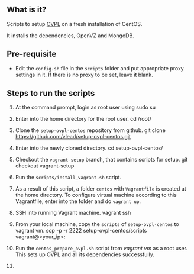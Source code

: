 What is it?
-----------

Scripts to setup [OVPL](https://github.com/vlead/ovpl)
on a fresh installation of CentOS.

It installs the dependencies, OpenVZ and MongoDB.


Pre-requisite
-------------

- Edit the ```config.sh``` file in the ```scripts``` folder and put appropriate
  proxy settings in it. If there is no proxy to be set, leave it blank.


Steps to run the scripts
-------

1. At the command prompt, login as root user using
	  sudo su

2. Enter into the home directory for the root user.
	  cd /root/

3. Clone the ```setup-ovpl-centos``` repository from github.
      git clone https://github.com/vlead/setup-ovpl-centos.git 

4. Enter into the newly cloned directory.
      cd setup-ovpl-centos/

5. Checkout the  ```vagrant-setup``` branch, that contains scripts for setup.
      git checkout vagrant-setup

6. Run the ```scripts/install_vagrant.sh``` script. 

7. As a result of this script, a folder ```centos``` with ```Vagrantfile``` is created at the home directory. 
   To configure virtual machine according to this Vagrantfile,  enter into the folder and do ```vagrant up```.

8. SSH into running Vagrant machine.
      vagrant ssh

9. From your local machine, copy the ```scripts``` of ```setup-ovpl-centos``` to vagrant vm.
      scp -p -r 2222 setup-ovpl-centos/scripts vagrant@<your_ip>:

10. Run the ```centos_prepare_ovpl.sh``` script from *vagrant vm* as a root user. This sets up OVPL and all its     dependencies successfully.

11.  


